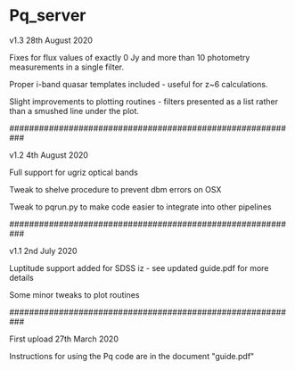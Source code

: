 # Pq_server

v1.3 28th August 2020

Fixes for flux values of exactly 0 Jy and more than 10 photometry measurements in a single filter.

Proper i-band quasar templates included - useful for z~6 calculations. 

Slight improvements to plotting routines - filters presented as a list rather than a smushed line under the plot.


###########################################################



v1.2 4th August 2020

Full support for ugriz optical bands

Tweak to shelve procedure to prevent dbm errors on OSX

Tweak to pqrun.py to make code easier to integrate into other pipelines



###########################################################


v1.1 2nd July 2020

Luptitude support added for SDSS iz - see updated guide.pdf for more details

Some minor tweaks to plot routines


###########################################################

First upload 27th March 2020

Instructions for using the Pq code are in the document "guide.pdf"
